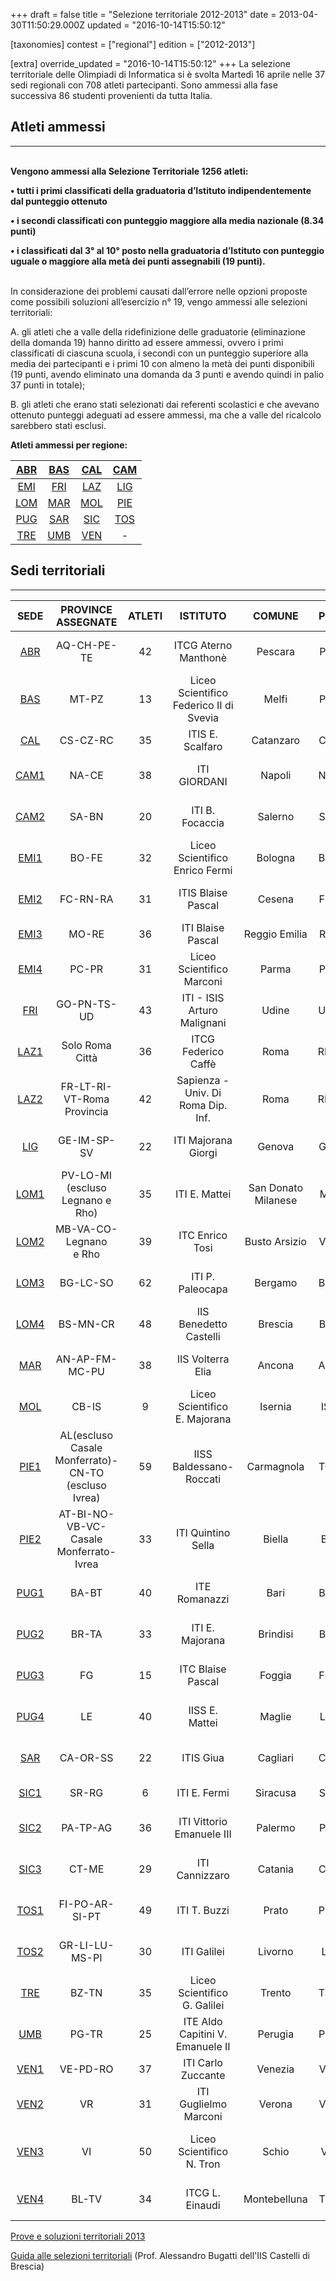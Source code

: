 +++
draft = false
title = "Selezione territoriale 2012-2013"
date = 2013-04-30T11:50:29.000Z
updated = "2016-10-14T15:50:12"

[taxonomies]
contest = ["regional"]
edition = ["2012-2013"]

[extra]
override_updated = "2016-10-14T15:50:12"
+++
La selezione territoriale delle Olimpiadi di Informatica si è svolta Martedì 16 aprile nelle 37 sedi regionali con 708 atleti partecipanti. Sono ammessi alla fase successiva 86 studenti provenienti da tutta Italia.

<!--more-->

## Atleti ammessi

---

**<br/>Vengono ammessi alla Selezione Territoriale 1256 atleti:**

**• tutti i primi classificati della graduatoria d’Istituto indipendentemente dal punteggio ottenuto**

**• i secondi classificati con punteggio maggiore alla media nazionale (8.34 punti)**

**• i classificati dal 3° al 10° posto nella graduatoria d’Istituto con punteggio uguale o maggiore alla metà dei punti assegnabili (19 punti).**

<br/> In considerazione dei problemi causati dall’errore nelle opzioni proposte come possibili soluzioni all’esercizio n° 19, vengo ammessi alle selezioni territoriali:

A. gli atleti che a valle della ridefinizione delle graduatorie (eliminazione della domanda 19) hanno diritto ad essere ammessi, ovvero i primi classificati di ciascuna scuola, i secondi con un punteggio superiore alla media dei partecipanti e i primi 10 con almeno la metà dei punti disponibili (19 punti, avendo eliminato una domanda da 3 punti e avendo quindi in palio 37 punti in totale);

B. gli atleti che erano stati selezionati dai referenti scolastici e che avevano ottenuto punteggi adeguati ad essere ammessi, ma che a valle del ricalcolo sarebbero stati esclusi.

**Atleti ammessi per regione:**

|            [ABR](files/Abruzzo.pdf)             | [BAS](/oldsite/138/Basilicata%282%29.pdf)  |  [CAL](files/Calabria.pdf)  | [CAM](/oldsite/138/Campania.pdf) |
| :---------------------------------------------: | :----------------------------------------: | :-------------------------: | :---------------------------: |
|     [EMI](/oldsite/138/Emilia_romagna.pdf)      | [FRI](/oldsite/138/Friuli_venezia_giulia.pdf) | [LAZ](/oldsite/138/Lazio.pdf)  | [LIG](/oldsite/138/Liguria.pdf)  |
|           [LOM](files/Lombardia.pdf)            |       [MAR](/oldsite/138/Marche.pdf)       |   [MOL](files/Molise.pdf)   | [PIE](/oldsite/138/Piemonte.pdf) |
|         [PUG](/oldsite/138/Puglia.pdf)          |         [SAR](files/Sardegna.pdf)          |  [SIC](files/Sicilia.pdf)   | [TOS](/oldsite/138/Toscana.pdf)  |
| [TRE](/oldsite/138/Trentino%20alto%20adige.pdf) |          [UMB](files/Umbria.pdf)           | [VEN](/oldsite/138/Veneto.pdf) |               -               |

## Sedi territoriali

---

|                           **SEDE**                            |               **PROVINCE ASSEGNATE**                | **ATLETI** |              **ISTITUTO**               |     **COMUNE**      | **PV** |                                 **REFERENTE**                                  |
| :-----------------------------------------------------------: | :-------------------------------------------------: | :--------: | :-------------------------------------: | :-----------------: | :----: | :----------------------------------------------------------------------------: |
|    [ABR](http://81.208.32.83:8080/ioi/files/ABR_2013.pdf)     |                     AQ-CH-PE-TE                     |     42     |          ITCG Aterno Manthonè           |       Pescara       |   PE   |            [Prof.ssa Rossana D´Ignazio](mailto:digros@katamail.com)            |
|    [BAS](http://81.208.32.83:8080/ioi/files/BAS_2013.pdf)     |                        MT-PZ                        |     13     | Liceo Scientifico Federico II di Svevia |        Melfi        |   PZ   |          [Prof.ssa Teresa Caruso](mailto:teresa.caruso@istruzione.it)          |
|    [CAL](http://81.208.32.83:8080/ioi/files/CAL_2013.pdf)     |                      CS-CZ-RC                       |     35     |            ITIS E. Scalfaro             |      Catanzaro      |   CZ   |           [Prof. Bruno Dattilo](mailto:bruno.dattilo@istruzione.it)            |
|   [CAM1](http://81.208.32.83:8080/ioi/files/CAM1_2013.pdf)    |                        NA-CE                        |     38     |              ITI GIORDANI               |       Napoli        |   NA   |              [Prof. Antonio Artesi](mailto:anardoc.it@tiscali.it)              |
|   [CAM2](http://81.208.32.83:8080/ioi/files/CAM2_2013.pdf)    |                        SA-BN                        |     20     |             ITI B. Focaccia             |       Salerno       |   SA   |           [Prof. Antonio Orecchio](mailto:antonio.orecchio@alice.it)           |
|   [EMI1](http://81.208.32.83:8080/ioi/files/EMI1_2013.pdf)    |                        BO-FE                        |     32     |     Liceo Scientifico Enrico Fermi      |       Bologna       |   BO   |           [Prof.ssa Giorgeliana Carletto](mailto:gcarletto@email.it)           |
|   [EMI2](http://81.208.32.83:8080/ioi/files/EMI2_2013.pdf)    |                      FC-RN-RA                       |     31     |           ITIS Blaise Pascal            |       Cesena        |   FC   |       [Prof.ssa Vanna Zabberoni](mailto:vanna.zabberoni@itis-cesena.it)        |
|   [EMI3](http://81.208.32.83:8080/ioi/files/EMI3_2013.pdf)    |                        MO-RE                        |     36     |            ITI Blaise Pascal            |    Reggio Emilia    |   RE   |            [Prof. Giulio Angiani](mailto:giulio.angiani@gmail.com)             |
|   [EMI4](http://81.208.32.83:8080/ioi/files/EMI4_2013.pdf)    |                        PC-PR                        |     31     |        Liceo Scientifico Marconi        |        Parma        |   PR   |              [Prof.ssa Maria Botta](mailto:maria_botta@libero.it)              |
|    [FRI](http://81.208.32.83:8080/ioi/files/FRI_2013.pdf)     |                     GO-PN-TS-UD                     |     43     |       ITI - ISIS Arturo Malignani       |        Udine        |   UD   |         [Prof.ssa Nicoletta Negrello](mailto:negrello@malignani.ud.it)         |
|   [LAZ1](http://81.208.32.83:8080/ioi/files/LAZ1_2013.pdf)    |                   Solo Roma Città                   |     36     |           ITCG Federico Caffè           |        Roma         |   RM   |            [Prof.ssa Francesca Bussotti](mailto:frankbu@inwind.it)             |
| [LAZ2](<http://81.208.32.83:8080/ioi/files/LAZ2_2013(1).pdf>) |             FR-LT-RI-VT-Roma Provincia              |     42     |   Sapienza - Univ. Di Roma Dip. Inf.    |        Roma         |   RM   |           [Prof.ssa Annalisa Massini](mailto:massini@di.uniroma1.it)           |
|    [LIG](http://81.208.32.83:8080/ioi/files/LIG_2013.pdf)     |                     GE-IM-SP-SV                     |     22     |           ITI Majorana Giorgi           |       Genova        |   GE   |          [Prof. Alessandro Pavoncelli](mailto:pavoncelli67@gmail.com)          |
|   [LOM1](http://81.208.32.83:8080/ioi/files/LOM1_2013.pdf)    |          PV-LO-MI (escluso Legnano e Rho)           |     35     |              ITI E. Mattei              | San Donato Milanese |   MI   |                 [Prof. Luca Mazzei](mailto:lmazzei@libero.it)                  |
|   [LOM2](http://81.208.32.83:8080/ioi/files/LOM2_2013.pdf)    |             MB-VA-CO-Legnano<br/> e Rho             |     39     |             ITC Enrico Tosi             |    Busto Arsizio    |   VA   |           [Prof.ssa Silvia Tondo](mailto:silvia.tondo@itctosi.va.it)           |
| [LOM3](<http://81.208.32.83:8080/ioi/files/LOM3_2013(1).pdf>) |                      BG-LC-SO                       |     62     |            ITI P. Paleocapa             |       Bergamo       |   BG   |            [Prof. Cesare Bottaro](mailto:cesare.bottaro@gmail.com)             |
|   [LOM4](http://81.208.32.83:8080/ioi/files/LOM4_2013.pdf)    |                      BS-MN-CR                       |     48     |         IIS Benedetto Castelli          |       Brescia       |   BS   |      [Prof. Alessandro Bugatti](mailto:alessandro.bugatti@istruzione.it)       |
|    [MAR](http://81.208.32.83:8080/ioi/files/MAR_2013.pdf)     |                   AN-AP-FM-MC-PU                    |     38     |            IIS Volterra Elia            |       Ancona        |   AN   |           [Prof. Giampaolo Brancatello](mailto:winter57g@gmail.com)            |
|    [MOL](http://81.208.32.83:8080/ioi/files/MOL_2013.pdf)     |                        CB-IS                        |     9      |      Liceo Scientifico E. Majorana      |       Isernia       |   IS   |       [Prof.ssa Emanuela Berardi](mailto:emanuela.berardi@istruzione.it)       |
|   [PIE1](http://81.208.32.83:8080/ioi/files/PIE1_2013.pdf)    | AL(escluso Casale Monferrato)-CN-TO (escluso Ivrea) |     59     |         IISS Baldessano-Roccati         |     Carmagnola      |   TO   |      [Prof. Giovanni Spadafora](mailto:giovanni.spadafora@istruzione.it)       |
|   [PIE2](http://81.208.32.83:8080/ioi/files/PIE2_2013.pdf)    |    AT-BI-NO-VB-VC-<br/> Casale Monferrato-Ivrea     |     33     |           ITI Quintino Sella            |       Biella        |   BI   |         [Prof. Sandro Landorno](mailto:sandro.landorno@itis.biella.it)         |
|   [PUG1](http://81.208.32.83:8080/ioi/files/PUG1_2013.pdf)    |                        BA-BT                        |     40     |              ITE Romanazzi              |        Bari         |   BA   |         [Prof. Antonio De Carne](mailto:antonio.decarne@istruzione.it)         |
|   [PUG2](http://81.208.32.83:8080/ioi/files/PUG2_2013.pdf)    |                        BR-TA                        |     33     |             ITI E. Majorana             |      Brindisi       |   BR   |                [Prof. Giuseppe Cavallo](mailto:giohorse@tin.it)                |
|   [PUG3](http://81.208.32.83:8080/ioi/files/PUG3_2013.pdf)    |                         FG                          |     15     |            ITC Blaise Pascal            |       Foggia        |   FG   | [Prof. Lucio Antonio Tortorella](mailto:lucioantonio.tortorella@istruzione.it) |
|   [PUG4](http://81.208.32.83:8080/ioi/files/PUG4_2013.pdf)    |                         LE                          |     40     |             IISS E. Mattei              |       Maglie        |   LE   |               [Prof. Nunzio Galati](mailto:galati@itismaglie.it)               |
|    [SAR](http://81.208.32.83:8080/ioi/files/SAR_2013.pdf)     |                      CA-OR-SS                       |     22     |                ITIS Giua                |      Cagliari       |   CA   |       [Prof.ssa Grazia Chiuchiolo](mailto:grazia.chiuchiolo@tiscali.it)        |
|   [SIC1](http://81.208.32.83:8080/ioi/files/SIC1_2013.pdf)    |                        SR-RG                        |     6      |              ITI E. Fermi               |      Siracusa       |   SR   |                 [Prof. Lucio Santo](mailto:sanluciano@tin.it)                  |
|   [SIC2](http://81.208.32.83:8080/ioi/files/SIC2_2013.pdf)    |                      PA-TP-AG                       |     36     |        ITI Vittorio Emanuele III        |       Palermo       |   PA   |            [Prof. Salvatore Truncali](mailto:truncali.s@libero.it)             |
|   [SIC3](http://81.208.32.83:8080/ioi/files/SIC3_2013.pdf)    |                        CT-ME                        |     29     |             ITI Cannizzaro              |       Catania       |   CT   |                [Prof. Andrea Mola](mailto:costamola@libero.it)                 |
|   [TOS1](http://81.208.32.83:8080/ioi/files/TOS1_2013.pdf)    |                   FI-PO-AR-SI-PT                    |     49     |              ITI T. Buzzi               |        Prato        |   PO   |              [Prof.ssa Grazia Biondi](mailto:g.biondi3@gmail.com)              |
| [TOS2](<http://81.208.32.83:8080/ioi/files/TOS2_2013(1).pdf>) |                   GR-LI-LU-MS-PI                    |     30     |               ITI Galilei               |       Livorno       |   LI   |         [Prof. Salvatore Speranza](mailto:salvatoresperanza@alice.it)          |
|    [TRE](http://81.208.32.83:8080/ioi/files/TRE_2013.pdf)     |                        BZ-TN                        |     35     |      Liceo Scientifico G. Galilei       |       Trento        |   TN   |            [Prof.ssa Gabriella Armani](mailto:gabarm57@hotmail.com)            |
|    [UMB](http://81.208.32.83:8080/ioi/files/UMB_2013.pdf)     |                        PG-TR                        |     25     |    ITE Aldo Capitini V. Emanuele II     |       Perugia       |   PG   |    [Prof.ssa Annastella Federici](mailto:annastella.federici@istruzione.it)    |
|   [VEN1](http://81.208.32.83:8080/ioi/files/VEN1_2013.pdf)    |                      VE-PD-RO                       |     37     |           ITI Carlo Zuccante            |       Venezia       |   VE   |                [Prof. Carlo Salvagno](mailto:c_salvagno@tin.it)                |
|   [VEN2](http://81.208.32.83:8080/ioi/files/VEN2_2013.pdf)    |                         VR                          |     31     |          ITI Guglielmo Marconi          |       Verona        |   VR   |             [Prof. Lorenzo De Carli](mailto:ldecarli@marconivr.it)             |
|   [VEN3](http://81.208.32.83:8080/ioi/files/VEN3_2013.pdf)    |                         VI                          |     50     |        Liceo Scientifico N. Tron        |        Schio        |   VI   |         [Prof. Angelo Franco Catena](mailto:angelo.catena@tron.vi.it)          |
|   [VEN4](http://81.208.32.83:8080/ioi/files/VEN4_2013.pdf)    |                        BL-TV                        |     34     |             ITCG L. Einaudi             |    Montebelluna     |   TV   |         [Prof.ssa Monica Bertuola](mailto:monica.bertuola74@gmail.com)         |

[Prove e soluzioni territoriali 2013](/oldsite/138/testi%20e%20soluzioni.pdf)

[Guida alle selezioni territoriali](/oldsite/138/guida%20territoriale_versFebb2013%282%29.pdf) (Prof. Alessandro Bugatti dell'IIS Castelli di Brescia)
